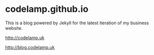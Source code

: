 # codelamp.github.io

This is a blog powered by Jekyll for the latest iteration of my business website.

http://codelamp.uk

http://blog.codelamp.uk
